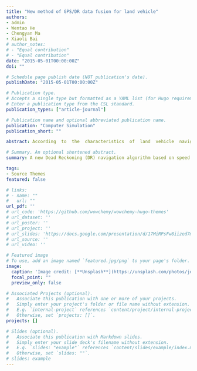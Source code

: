 ```yaml
---
title: "New method of GPS/DR data fusion for land vehicle"
authors:
- admin
- Wentao He
- Chengyan Ma
- Xiaoli Bai
# author_notes:
# - "Equal contribution"
# - "Equal contribution"
date: "2015-05-01T00:00:00Z"
doi: ""

# Schedule page publish date (NOT publication's date).
publishDate: "2015-05-01T00:00:00Z"

# Publication type.
# Accepts a single type but formatted as a YAML list (for Hugo requirements).
# Enter a publication type from the CSL standard.
publication_types: ["article-journal"]

# Publication name and optional abbreviated publication name.
publication: "Computer Simulation"
publication_short: ""

abstract: According  to  the  characteristics  of  land  vehicle  navigation,  a  new  DR  navigation algorithm was proposed based on speed pulse. The new DR navigation algorithm does not limited to the local east-north flat plane, and can provide real-time latitude and longitude according to the earth  model, based on velocity  vector  calculated  under the east-north-up  coordinate.  Then a  new data  fusion  method  for  GPS/DR  integrated  navigation  system  was  developed  in detail.  This method  has  good  robustness  and  is  easier  to  apply  to  industry.  Simulation  and  field  running experiments show that this method can satisfy the basic requirement of land vehicle navigation. It improves the degree of precision and is able to work even when GPS signals are masked. 

# Summary. An optional shortened abstract.
summary: A new Dead Reckoning (DR) navigation algorithm based on speed pulse for land vehicles provides real-time latitude and longitude calculations, while a robust GPS/DR integrated navigation data fusion method improves precision and works effectively even in GPS signal-interfered environments.

tags:
- Source Themes
featured: false

# links:
# - name: ""
#   url: ""
url_pdf: ''
# url_code: 'https://github.com/wowchemy/wowchemy-hugo-themes'
# url_dataset: ''
# url_poster: ''
# url_project: ''
# url_slides: 'https://docs.google.com/presentation/d/17MiRPsFw8iized7m4K3Ad8J7KvCzSgLO/edit?usp=sharing&ouid=109493805994328969677&rtpof=true&sd=true'
# url_source: ''
# url_video: ''

# Featured image
# To use, add an image named `featured.jpg/png` to your page's folder. 
image:
  caption: 'Image credit: [**Unsplash**](https://unsplash.com/photos/jdD8gXaTZsc)'
  focal_point: ""
  preview_only: false

# Associated Projects (optional).
#   Associate this publication with one or more of your projects.
#   Simply enter your project's folder or file name without extension.
#   E.g. `internal-project` references `content/project/internal-project/index.md`.
#   Otherwise, set `projects: []`.
projects: []

# Slides (optional).
#   Associate this publication with Markdown slides.
#   Simply enter your slide deck's filename without extension.
#   E.g. `slides: "example"` references `content/slides/example/index.md`.
#   Otherwise, set `slides: ""`.
# slides: example
---
```


